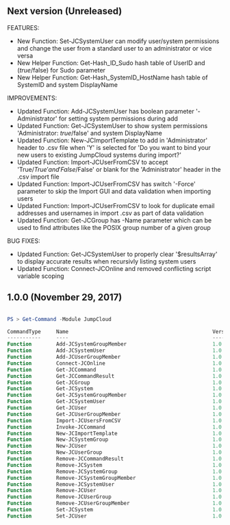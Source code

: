 ## Next version (Unreleased)

FEATURES:

- New Function: Set-JCSystemUser can modify user/system permissions and change the user from a standard user to an administrator or vice versa
- New Helper Function: Get-Hash_ID_Sudo hash table of UserID and ($true/$false) for Sudo parameter
- New Helper Function: Get-Hash_SystemID_HostName hash table of SystemID and system DisplayName


IMPROVEMENTS:

- Updated Function: Add-JCSystemUser has boolean parameter '-Administrator' for setting system permissions during add
- Updated Function: Get-JCSystemUser to show system permissions 'Administrator: $true/$false' and system DisplayName
- Updated Function: New-JCImportTemplate to add in 'Administrator' header to .csv file when 'Y' is selected for 'Do you want to bind your new users to existing JumpCloud systems during import?'
- Updated Function: Import-JCUserFromCSV to accept 'True/$True' and 'False/$False' or blank for the 'Administrator' header in the .csv import file
- Updated Function: Import-JCUserFromCSV has switch '-Force' parameter to skip the Import GUI and data validation when importing users
- Updated Function: Import-JCUserFromCSV to look for duplicate email addresses and usernames in import .csv as part of data validation
- Updated Function: Get-JCGroup has -Name parameter which can be used to find attributes like the POSIX group number of a given group 



BUG FIXES:

- Updated Function: Get-JCSystemUser to properly clear '$resultsArray' to display accurate results when recursivly listing system users
- Updated Function: Connect-JCOnline and removed conflicting script variable scoping


## 1.0.0 (November 29, 2017)

```PowerShell

PS > Get-Command -Module JumpCloud

CommandType     Name                                               Version    Source
-----------     ----                                               -------    ------
Function        Add-JCSystemGroupMember                            1.0.0      JumpCloud
Function        Add-JCSystemUser                                   1.0.0      JumpCloud
Function        Add-JCUserGroupMember                              1.0.0      JumpCloud
Function        Connect-JCOnline                                   1.0.0      JumpCloud
Function        Get-JCCommand                                      1.0.0      JumpCloud
Function        Get-JCCommandResult                                1.0.0      JumpCloud
Function        Get-JCGroup                                        1.0.0      JumpCloud
Function        Get-JCSystem                                       1.0.0      JumpCloud
Function        Get-JCSystemGroupMember                            1.0.0      JumpCloud
Function        Get-JCSystemUser                                   1.0.0      JumpCloud
Function        Get-JCUser                                         1.0.0      JumpCloud
Function        Get-JCUserGroupMember                              1.0.0      JumpCloud
Function        Import-JCUsersFromCSV                              1.0.0      JumpCloud
Function        Invoke-JCCommand                                   1.0.0      JumpCloud
Function        New-JCImportTemplate                               1.0.0      JumpCloud
Function        New-JCSystemGroup                                  1.0.0      JumpCloud
Function        New-JCUser                                         1.0.0      JumpCloud
Function        New-JCUserGroup                                    1.0.0      JumpCloud
Function        Remove-JCCommandResult                             1.0.0      JumpCloud
Function        Remove-JCSystem                                    1.0.0      JumpCloud
Function        Remove-JCSystemGroup                               1.0.0      JumpCloud
Function        Remove-JCSystemGroupMember                         1.0.0      JumpCloud
Function        Remove-JCSystemUser                                1.0.0      JumpCloud
Function        Remove-JCUser                                      1.0.0      JumpCloud
Function        Remove-JCUserGroup                                 1.0.0      JumpCloud
Function        Remove-JCUserGroupMember                           1.0.0      JumpCloud
Function        Set-JCSystem                                       1.0.0      JumpCloud
Function        Set-JCUser                                         1.0.0      JumpCloud


```

